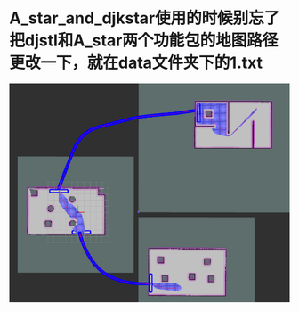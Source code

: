 # A_star_and_djkstar使用的时候别忘了把djstl和A_star两个功能包的地图路径更改一下，就在data文件夹下的1.txt<br>
![Image text](https://github.com/bydsg/A_star_and_djkstar/blob/404edb7f58a3861c08633e100be6938e3bed0bf9/1.png)
